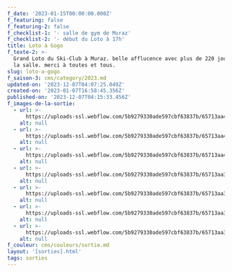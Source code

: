 ```yaml
---
f_date: '2023-01-15T00:00:00.000Z'
f_featuring: false
f_featuring-2: false
f_checklist-1: '- salle de gym de Muraz'
f_checklist-2: '- début du Loto à 17h'
title: Loto à Gogo
f_texte-2: >-
  Grand Loto du Ski-Club à Muraz. belle afflucence avec plus de 220 joueurs dans
  la salle. merci à toutes et tous.
slug: loto-a-gogo
f_saison-3: cms/category/2023.md
updated-on: '2023-12-07T04:07:25.049Z'
created-on: '2023-01-07T16:58:45.356Z'
published-on: '2023-12-07T04:15:33.456Z'
f_images-de-la-sortie:
  - url: >-
      https://uploads-ssl.webflow.com/5b9279330ade597cbf63837b/65713aa4d472e07ff6c97858_63cfb2f083dbd67e8fb72eff_SCS%20-%2020230115%20-%20Loto%20-%2001.jpg
    alt: null
  - url: >-
      https://uploads-ssl.webflow.com/5b9279330ade597cbf63837b/65713aa4ba8dbba6ad309840_63cfb2f3c60f2b747bd6be32_SCS%20-%2020230115%20-%20Loto%20-%2002.jpg
    alt: null
  - url: >-
      https://uploads-ssl.webflow.com/5b9279330ade597cbf63837b/65713aa4f06cc637c00a70cd_63cfb2f6865dfe74b5479b9c_SCS%20-%2020230115%20-%20Loto%20-%2003.jpg
    alt: null
  - url: >-
      https://uploads-ssl.webflow.com/5b9279330ade597cbf63837b/65713aa3a98275f69aabc9b8_63cfb2f93742775413e6646f_SCS%20-%2020230115%20-%20Loto%20-%2004.jpg
    alt: null
  - url: >-
      https://uploads-ssl.webflow.com/5b9279330ade597cbf63837b/65713aa3f6ece9dc32191b61_63cfb2fcb930497cf60c085a_SCS%20-%2020230115%20-%20Loto%20-%2005.jpg
    alt: null
  - url: >-
      https://uploads-ssl.webflow.com/5b9279330ade597cbf63837b/65713aa3a28e5aea81f1ce0d_63cfb30024c4b1e116329b3e_SCS%20-%2020230115%20-%20Loto%20-%2006.jpg
    alt: null
  - url: >-
      https://uploads-ssl.webflow.com/5b9279330ade597cbf63837b/65713aa3a98275f69aabc949_63cfb306d65426c654970c48_SCS%20-%2020230115%20-%20Loto%20-%2007.jpg
    alt: null
f_couleur: cms/couleurs/sortie.md
layout: '[sorties].html'
tags: sorties
---
```



